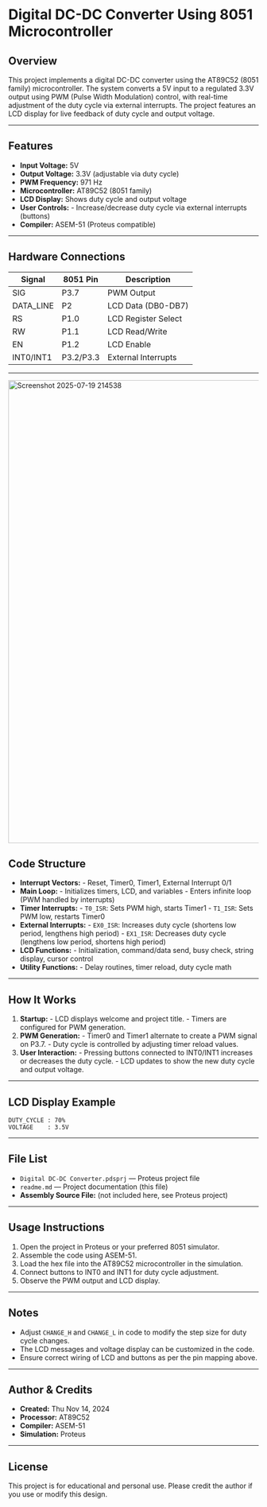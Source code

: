 # Digital DC-DC Converter Using 8051 Microcontroller

## Overview

This project implements a digital DC-DC converter using the AT89C52 (8051 family) microcontroller. The system converts a 5V input to a regulated 3.3V output using PWM (Pulse Width Modulation) control, with real-time adjustment of the duty cycle via external interrupts. The project features an LCD display for live feedback of duty cycle and output voltage.

---

## Features

- **Input Voltage:** 5V
- **Output Voltage:** 3.3V (adjustable via duty cycle)
- **PWM Frequency:** 971 Hz
- **Microcontroller:** AT89C52 (8051 family)
- **LCD Display:** Shows duty cycle and output voltage
- **User Controls:**
      - Increase/decrease duty cycle via external interrupts (buttons)
- **Compiler:** ASEM-51 (Proteus compatible)

---

## Hardware Connections

| Signal    | 8051 Pin  | Description         |
| --------- | --------- | ------------------- |
| SIG       | P3.7      | PWM Output          |
| DATA_LINE | P2        | LCD Data (DB0-DB7)  |
| RS        | P1.0      | LCD Register Select |
| RW        | P1.1      | LCD Read/Write      |
| EN        | P1.2      | LCD Enable          |
| INT0/INT1 | P3.2/P3.3 | External Interrupts |

---
<img width="1346" height="932" alt="Screenshot 2025-07-19 214538" src="https://github.com/user-attachments/assets/b21200f1-58e2-4555-b55d-8f89304460ce" />

## Code Structure

- **Interrupt Vectors:**
      - Reset, Timer0, Timer1, External Interrupt 0/1
- **Main Loop:**
      - Initializes timers, LCD, and variables
      - Enters infinite loop (PWM handled by interrupts)
- **Timer Interrupts:**
      - `T0_ISR`: Sets PWM high, starts Timer1
      - `T1_ISR`: Sets PWM low, restarts Timer0
- **External Interrupts:**
      - `EX0_ISR`: Increases duty cycle (shortens low period, lengthens high period)
      - `EX1_ISR`: Decreases duty cycle (lengthens low period, shortens high period)
- **LCD Functions:**
      - Initialization, command/data send, busy check, string display, cursor control
- **Utility Functions:**
      - Delay routines, timer reload, duty cycle math

---

## How It Works

1. **Startup:**
       - LCD displays welcome and project title.
       - Timers are configured for PWM generation.
2. **PWM Generation:**
       - Timer0 and Timer1 alternate to create a PWM signal on P3.7.
       - Duty cycle is controlled by adjusting timer reload values.
3. **User Interaction:**
       - Pressing buttons connected to INT0/INT1 increases or decreases the duty cycle.
       - LCD updates to show the new duty cycle and output voltage.

---

## LCD Display Example

```plain
DUTY_CYCLE : 70%
VOLTAGE    : 3.5V
```

---

## File List

- `Digital DC-DC Converter.pdsprj` — Proteus project file
- `readme.md` — Project documentation (this file)
- **Assembly Source File:** (not included here, see Proteus project)

---

## Usage Instructions

1. Open the project in Proteus or your preferred 8051 simulator.
2. Assemble the code using ASEM-51.
3. Load the hex file into the AT89C52 microcontroller in the simulation.
4. Connect buttons to INT0 and INT1 for duty cycle adjustment.
5. Observe the PWM output and LCD display.

---

## Notes

- Adjust `CHANGE_H` and `CHANGE_L` in code to modify the step size for duty cycle changes.
- The LCD messages and voltage display can be customized in the code.
- Ensure correct wiring of LCD and buttons as per the pin mapping above.

---

## Author & Credits

- **Created:** Thu Nov 14, 2024
- **Processor:** AT89C52
- **Compiler:** ASEM-51
- **Simulation:** Proteus

---

## License

This project is for educational and personal use. Please credit the author if you use or modify this design.
